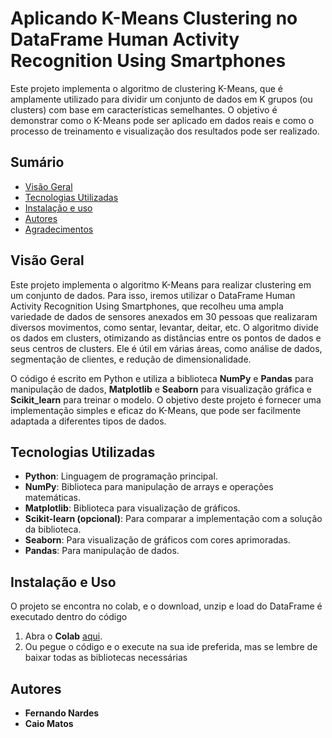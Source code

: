 # Aplicando K-Means Clustering no DataFrame Human Activity Recognition Using Smartphones

Este projeto implementa o algoritmo de clustering K-Means, que é amplamente utilizado para dividir um conjunto de dados em K grupos (ou clusters) com base em características semelhantes. O objetivo é demonstrar como o K-Means pode ser aplicado em dados reais e como o processo de treinamento e visualização dos resultados pode ser realizado.

## Sumário

- [Visão Geral](#visão-geral)
- [Tecnologias Utilizadas](#tecnologias-utilizadas)
- [Instalação e uso](#instalação-e-uso)
- [Autores](#autores)
- [Agradecimentos](#agradecimentos)

## Visão Geral

Este projeto implementa o algoritmo K-Means para realizar clustering em um conjunto de dados. Para isso, iremos utilizar o DataFrame Human Activity Recognition Using Smartphones, que recolheu uma ampla variedade de dados de sensores anexados em 30 pessoas que realizaram diversos movimentos, como sentar, levantar, deitar, etc. O algoritmo divide os dados em clusters, otimizando as distâncias entre os pontos de dados e seus centros de clusters. Ele é útil em várias áreas, como análise de dados, segmentação de clientes, e redução de dimensionalidade.

O código é escrito em Python e utiliza a biblioteca **NumPy** e **Pandas** para manipulação de dados, **Matplotlib** e **Seaborn** para visualização gráfica e **Scikit_learn** para treinar o modelo. O objetivo deste projeto é fornecer uma implementação simples e eficaz do K-Means, que pode ser facilmente adaptada a diferentes tipos de dados.

## Tecnologias Utilizadas

- **Python**: Linguagem de programação principal.
- **NumPy**: Biblioteca para manipulação de arrays e operações matemáticas.
- **Matplotlib**: Biblioteca para visualização de gráficos.
- **Scikit-learn (opcional)**: Para comparar a implementação com a solução da biblioteca.
- **Seaborn**: Para visualização de gráficos com cores aprimoradas.
- **Pandas**: Para manipulação de dados.

## Instalação e Uso

O projeto se encontra no colab, e o download, unzip e load do DataFrame é executado dentro do código

1. Abra o **Colab** [aqui](https://colab.research.google.com/drive/1RbQ1m3ueFJ-xXxCVLv0XpL6YIhtLHxGs?usp=sharing).
2. Ou pegue o código e o execute na sua ide preferida, mas se lembre de baixar todas as bibliotecas necessárias

## Autores
- **Fernando Nardes**
- **Caio Matos**
